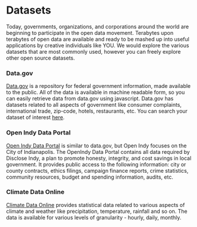 # Datasets   
   
   
  Today, governments, organizations, and corporations around the world are beginning to participate in the open data movement. Terabytes upon terabytes of open data are available and ready to be mashed up into useful applications by creative individuals like YOU. We would explore the various datasets that are most commonly used, however you can freely explore other open source datasets.   


### Data.gov   
   
   [Data.gov](https://www.data.gov) is a repository for federal government information, made available to the public. All of the data is available in machine readable form, so you can easily retrieve data from data.gov using javascript. Data.gov has datasets related to all aspects of government like consumer complaints, international trade, zip-code, hotels, restaurants, etc. You can search your dataset of interest [here](http://catalog.data.gov/dataset).   


### Open Indy Data Portal   
   
   [Open Indy Data Portal](http://data.indy.gov/) is similar to data.gov, but Open Indy focuses on the City of Indianapolis. The OpenIndy Data Portal contains all data required by Disclose Indy, a plan to promote honesty, integrity, and cost savings in local government. It provides public access to the following information: city or county contracts, ethics filings, campaign finance reports, crime statistics, community resources, budget and spending information, audits, etc.   


### Climate Data Online
   
   [Climate Data Online](https://www.ncdc.noaa.gov/cdo-web) provides statistical data related to various aspects of climate and weather like precipitation, temperature, rainfall and so on. The data is available for various levels of granularity - hourly, daily, monthly.    


